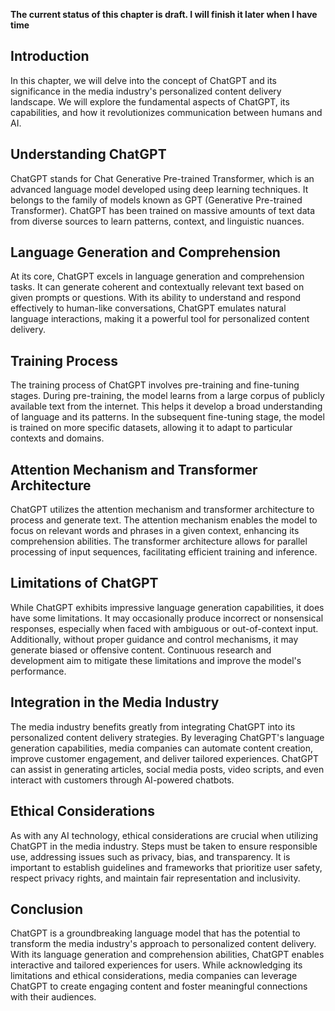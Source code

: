 **The current status of this chapter is draft. I will finish it later when I have time**

Introduction
------------

In this chapter, we will delve into the concept of ChatGPT and its significance in the media industry's personalized content delivery landscape. We will explore the fundamental aspects of ChatGPT, its capabilities, and how it revolutionizes communication between humans and AI.

Understanding ChatGPT
---------------------

ChatGPT stands for Chat Generative Pre-trained Transformer, which is an advanced language model developed using deep learning techniques. It belongs to the family of models known as GPT (Generative Pre-trained Transformer). ChatGPT has been trained on massive amounts of text data from diverse sources to learn patterns, context, and linguistic nuances.

Language Generation and Comprehension
-------------------------------------

At its core, ChatGPT excels in language generation and comprehension tasks. It can generate coherent and contextually relevant text based on given prompts or questions. With its ability to understand and respond effectively to human-like conversations, ChatGPT emulates natural language interactions, making it a powerful tool for personalized content delivery.

Training Process
----------------

The training process of ChatGPT involves pre-training and fine-tuning stages. During pre-training, the model learns from a large corpus of publicly available text from the internet. This helps it develop a broad understanding of language and its patterns. In the subsequent fine-tuning stage, the model is trained on more specific datasets, allowing it to adapt to particular contexts and domains.

Attention Mechanism and Transformer Architecture
------------------------------------------------

ChatGPT utilizes the attention mechanism and transformer architecture to process and generate text. The attention mechanism enables the model to focus on relevant words and phrases in a given context, enhancing its comprehension abilities. The transformer architecture allows for parallel processing of input sequences, facilitating efficient training and inference.

Limitations of ChatGPT
----------------------

While ChatGPT exhibits impressive language generation capabilities, it does have some limitations. It may occasionally produce incorrect or nonsensical responses, especially when faced with ambiguous or out-of-context input. Additionally, without proper guidance and control mechanisms, it may generate biased or offensive content. Continuous research and development aim to mitigate these limitations and improve the model's performance.

Integration in the Media Industry
---------------------------------

The media industry benefits greatly from integrating ChatGPT into its personalized content delivery strategies. By leveraging ChatGPT's language generation capabilities, media companies can automate content creation, improve customer engagement, and deliver tailored experiences. ChatGPT can assist in generating articles, social media posts, video scripts, and even interact with customers through AI-powered chatbots.

Ethical Considerations
----------------------

As with any AI technology, ethical considerations are crucial when utilizing ChatGPT in the media industry. Steps must be taken to ensure responsible use, addressing issues such as privacy, bias, and transparency. It is important to establish guidelines and frameworks that prioritize user safety, respect privacy rights, and maintain fair representation and inclusivity.

Conclusion
----------

ChatGPT is a groundbreaking language model that has the potential to transform the media industry's approach to personalized content delivery. With its language generation and comprehension abilities, ChatGPT enables interactive and tailored experiences for users. While acknowledging its limitations and ethical considerations, media companies can leverage ChatGPT to create engaging content and foster meaningful connections with their audiences.
